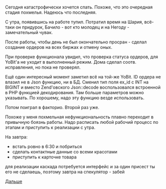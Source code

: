 Сегодня катастрофически хочется спать. Похоже, что это очередная стадия похмелья. Надеюсь что последняя.

С утра, появившись на работе тупил. Потратил время на Шария, всё-таки он придурок, Бачило - вот кто молодец и на Негоду - замечательный чувак.

После работы, чтобы день не был окончательно просран - сделал создание ордеров на всех биржах и отмену оных.

При проверке функционала увидил, что проверка статуса ордеров, для YoBit'а не уходит в выполненный режим. Дома сделал соотв. исправления, но пока не проверял.

Ещё один интересный момент заметил всё на той-же YoBit.
ID ордера не влазил не в Json функцию, ни в БД.
Сменил тип поля ex_id с INT на BIGINT и вместо Zend'овского Json::decode воспользовался встроенной в PHP функцией декодирования. Там больше параметров можно указывать. По хорошему, надо эту функцию везде использовать.

Потом  поиграл в факторио. Второй раз уже.

Похоже у меня похмельная нефункциональность плавно переходит в привычную боязнь работы. Надо расписать любой рабочий процесс по этапам и приступить к реализации с утра.

На завтра:
  * встать ровно в 6:30 и побриться
  * сделать контактные данные со всеми красотами
  * приступить к карточке товара

для реализации каскада потребуется интерфейс и за один присест ты его не сделаешь, поэтому завтра на спекулятор - забей 

[Дальше](2017.11.01.md)